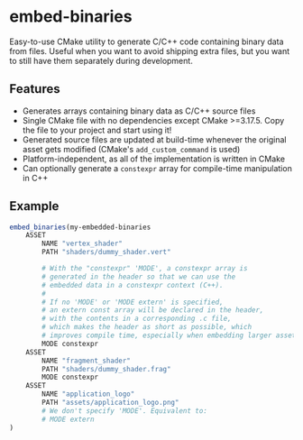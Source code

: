 # embed-binaries

Easy-to-use CMake utility to generate C/C++ code containing binary data from files.
Useful when you want to avoid shipping extra files, but you want to still have them separately during development.

## Features

* Generates arrays containing binary data as C/C++ source files
* Single CMake file with no dependencies except CMake >=3.17.5. Copy the file to your project and start using it!
* Generated source files are updated at build-time whenever the original asset gets modified (CMake's `add_custom_command` is used)
* Platform-independent, as all of the implementation is written in CMake
* Can optionally generate a `constexpr` array for compile-time manipulation in C++

## Example

```cmake
embed_binaries(my-embedded-binaries
    ASSET
        NAME "vertex_shader"
        PATH "shaders/dummy_shader.vert"

        # With the "constexpr" 'MODE', a constexpr array is
        # generated in the header so that we can use the
        # embedded data in a constexpr context (C++).
        #
        # If no 'MODE' or 'MODE extern' is specified,
        # an extern const array will be declared in the header,
        # with the contents in a corresponding .c file,
        # which makes the header as short as possible, which
        # improves compile time, especially when embedding larger assets
        MODE constexpr
    ASSET
        NAME "fragment_shader"
        PATH "shaders/dummy_shader.frag"
        MODE constexpr
    ASSET
        NAME "application_logo"
        PATH "assets/application_logo.png"
        # We don't specify 'MODE'. Equivalent to:
        # MODE extern
)
```
